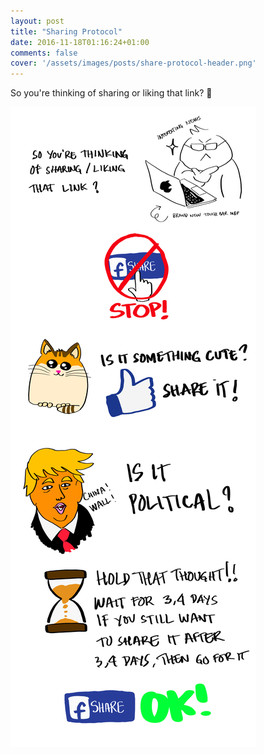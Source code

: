```yaml
---
layout: post
title: "Sharing Protocol"
date: 2016-11-18T01:16:24+01:00
comments: false
cover: '/assets/images/posts/share-protocol-header.png'
---
```


So you're thinking of sharing or liking that link? 🤔

![](/assets/images/posts/share-protocol.png)

